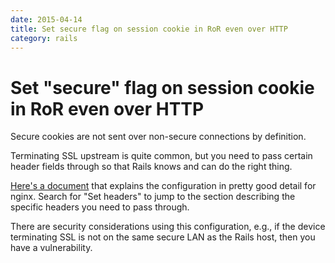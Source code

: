 ```yaml
---
date: 2015-04-14
title: Set secure flag on session cookie in RoR even over HTTP
category: rails
---
```

# Set "secure" flag on session cookie in RoR even over HTTP

Secure cookies are not sent over non-secure connections by definition.

Terminating SSL upstream is quite common, but you need to pass certain header fields through so that Rails knows and can do the right thing.

[Here's a document](http://www.cyberciti.biz/faq/howto-linux-unix-setup-nginx-ssl-proxy/) that explains the configuration in pretty good detail for nginx. Search for "Set headers" to jump to the section describing the specific headers you need to pass through.

There are security considerations using this configuration, e.g., if the device terminating SSL is not on the same secure LAN as the Rails host, then you have a vulnerability.
